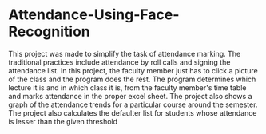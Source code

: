 # Attendance-Using-Face-Recognition
This project was made to simplify the task of attendance marking. The traditional practices include attendance by roll calls and signing the attendance list. In this project, the faculty member just has to click a picture of the class and the program does the rest. The program determines which lecture it is and in which class it is, from the faculty member's time table and marks attendance in the proper excel sheet. The project also shows a graph of the attendance trends for a particular course around the semester. The project also calculates the defaulter list for students whose attendance is lesser than the given threshold

